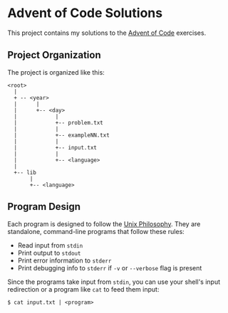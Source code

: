 # Advent of Code Solutions

This project contains my solutions to the [Advent of Code][aoc] exercises.

## Project Organization

The project is organized like this:

    <root>
      |
      + -- <year>
      |      |
      |      +-- <day>
      |            |
      |            +-- problem.txt
      |            |
      |            +-- exampleNN.txt
      |            |
      |            +-- input.txt
      |            |
      |            +-- <language>
      |
      +-- lib
           |
           +-- <language>

## Program Design

Each program is designed to follow the [Unix Philosophy][unix].
They are standalone, command-line programs
that follow these rules:

- Read input from `stdin`
- Print output to `stdout`
- Print error information to `stderr`
- Print debugging info to `stderr` if `-v` or `--verbose` flag is present

Since the programs take input from `stdin`,
you can use your shell's input redirection
or a program like `cat`
to feed them input:

    $ cat input.txt | <program>

<!-- References -->
[aoc]: https://adventofcode.com
[unix]: https://en.wikipedia.org/wiki/Unix_philosophy

